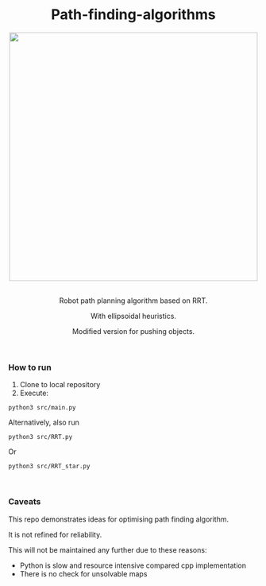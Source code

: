 <h1 align="center"> Path-finding-algorithms </h1>

<div align="center">
  <img width="500" src="https://user-images.githubusercontent.com/39476147/218465217-fb1fb7b0-9d08-4bb0-a63d-3a51b23a8f39.gif" />
</div>

<div>&nbsp&nbsp</div>
<p align="center"> Robot path planning algorithm based on RRT. </p>
<p align="center"> With ellipsoidal heuristics. </p>
<p align="center"> Modified version for pushing objects. </p>

<div>&nbsp&nbsp&nbsp</div>

### How to run
1. Clone to local repository
2. Execute:

```
python3 src/main.py
```

Alternatively, also run
```
python3 src/RRT.py
```

Or
```
python3 src/RRT_star.py
```

<div>&nbsp&nbsp&nbsp</div>

### Caveats
This repo demonstrates ideas for optimising path finding algorithm.

It is not refined for reliability.

This will not be maintained any further due to these reasons:
* Python is slow and resource intensive compared cpp implementation
* There is no check for unsolvable maps
